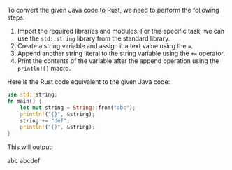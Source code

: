 To convert the given Java code to Rust, we need to perform the following steps:

1. Import the required libraries and modules. For this specific task, we can use the `std::string` library from the standard library.
2. Create a string variable and assign it a text value using the `=`.
3. Append another string literal to the string variable using the `+=` operator.
4. Print the contents of the variable after the append operation using the `println!()` macro.

Here is the Rust code equivalent to the given Java code:
```rust
use std::string;
fn main() {
    let mut string = String::from("abc");
    println!("{}", &string);
    string += "def";
    println!("{}", &string);
}
```

This will output:

abc
abcdef
